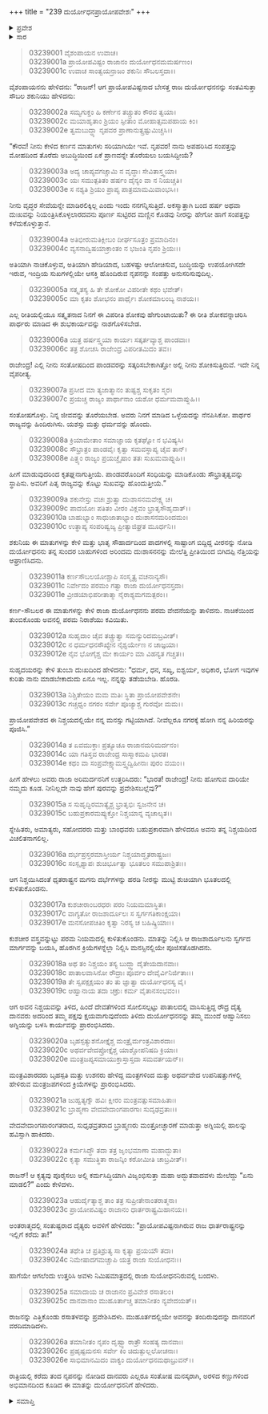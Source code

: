 +++
title = "239 ದುರ್ಯೋಧನಪ್ರಾಯೋಪವೇಶಃ"
+++

<details><summary>ಪ್ರವೇಶ</summary>


।।   ಓಂ ಓಂ ನಮೋ ನಾರಾಯಣಾಯ।।   ಶ್ರೀ ವೇದವ್ಯಾಸಾಯ ನಮಃ ।।

ಶ್ರೀ ಕೃಷ್ಣದ್ವೈಪಾಯನ ವೇದವ್ಯಾಸ ವಿರಚಿತ  

**ಶ್ರೀ ಮಹಾಭಾರತ**

**ಆರಣ್ಯಕ ಪರ್ವ**

**ಘೋಷಯಾತ್ರಾ ಪರ್ವ**

**ಅಧ್ಯಾಯ 239**

</details>


<details><summary>ಸಾರ</summary>

ಶಕುನಿಯು ದುರ್ಯೋಧನನನ್ನು ತಡೆಯುವುದು (1-9). ಯಾರನ್ನೂ ಕೇಳದೇ, ನಿರಾಶನಾದ ದುರ್ಯೋಧನನು ಪ್ರಾಯೋಪವೇಶಕ್ಕೆ ಕುಳಿತುಕೊಳ್ಳುವುದು (10-17). ವಿಷಯವನ್ನು ತಿಳಿದ ಪಾತಾಳವಾಸೀ ದೈತ್ಯ-ದಾನವರು ಮಾಯೆಯಿಂದ ದುರ್ಯೋಧನನ್ನು ಅಪಹರಿಸಿ ಕರೆಯಿಸಿಕೊಂಡಿದುದು (18-26).

</details>



> 03239001 ವೈಶಂಪಾಯನ ಉವಾಚ।  
03239001a ಪ್ರಾಯೋಪವಿಷ್ಟಂ ರಾಜಾನಂ ದುರ್ಯೋಧನಮಮರ್ಷಣಂ।  
03239001c ಉವಾಚ ಸಾಂತ್ವಯನ್ರಾಜಂ ಶಕುನಿಃ ಸೌಬಲಸ್ತದಾ।।

ವೈಶಂಪಾಯನನು ಹೇಳಿದನು: “ರಾಜನ್! ಆಗ ಪ್ರಾಯೋಪವಿಷ್ಟನಾದ ಬೇಸತ್ತ ರಾಜ ದುರ್ಯೋಧನನನ್ನು ಸಂತವಿಸುತ್ತಾ ಸೌಬಲ ಶಕುನಿಯು ಹೇಳಿದನು:

> 03239002a ಸಮ್ಯಗುಕ್ತಂ ಹಿ ಕರ್ಣೇನ ತಚ್ಚ್ರುತಂ ಕೌರವ ತ್ವಯಾ।   
03239002c ಮಯಾಹೃತಾಂ ಶ್ರಿಯಂ ಸ್ಫೀತಾಂ ಮೋಹಾತ್ಸಮಪಹಾಯ ಕಿಂ।  
03239002e ತ್ವಮಬುದ್ಧ್ಯಾ ನೃಪವರ ಪ್ರಾಣಾನುತ್ಸ್ರಷ್ಟುಮಿಚ್ಚಸಿ।।

“ಕೌರವ! ನೀನು ಕೇಳಿದ ಕರ್ಣನ ಮಾತುಗಳು ಸರಿಯಾಗಿಯೇ ಇವೆ. ನೃಪವರ! ನಾನು ಅಪಹರಿಸಿದ ಸಂಪತ್ತನ್ನು ಮೋಹದಿಂದ ತೊರೆದು ಅಬುದ್ಧಿಯಿಂದ ಏಕೆ ಪ್ರಾಣವನ್ನೇ ತೊರೆಯಲು ಬಯಸಿದ್ದೀಯೆ?

> 03239003a ಅದ್ಯ ಚಾಪ್ಯವಗಚ್ಚಾಮಿ ನ ವೃದ್ಧಾಃ ಸೇವಿತಾಸ್ತ್ವಯಾ।   
03239003c ಯಃ ಸಮುತ್ಪತಿತಂ ಹರ್ಷಂ ದೈನ್ಯಂ ವಾ ನ ನಿಯಚ್ಚತಿ।  
03239003e ಸ ನಶ್ಯತಿ ಶ್ರಿಯಂ ಪ್ರಾಪ್ಯ ಪಾತ್ರಮಾಮಮಿವಾಂಭಸಿ।।

ನೀನು ವೃದ್ಧರ ಸೇವೆಯನ್ನೇ ಮಾಡಿರಲಿಕ್ಕಿಲ್ಲ ಎಂದು ಇಂದು ನನಗನ್ನಿಸುತ್ತಿದೆ. ಅಕಸ್ಮಾತ್ತಾಗಿ ಬಂದ ಹರ್ಷ ಅಥವಾ ದುಃಖವನ್ನು ನಿಯಂತ್ರಿಸಿಕೊಳ್ಳಲಾರದವನು ಪೂರ್ಣ ಸುಟ್ಟಿರದ ಮಣ್ಣಿನ ಕೊಡವು ನೀರನ್ನು ಹೇಗೋ ಹಾಗೆ ಸಂಪತ್ತನ್ನು ಕಳೆದುಕೊಳ್ಳುತ್ತಾನೆ.

> 03239004a ಅತಿಭೀರುಮತಿಕ್ಲೀಬಂ ದೀರ್ಘಸೂತ್ರಂ ಪ್ರಮಾದಿನಂ।   
03239004c ವ್ಯಸನಾದ್ವಿಷಯಾಕ್ರಾಂತಂ ನ ಭಜಂತಿ ನೃಪಂ ಶ್ರಿಯಃ।।

ಅತಿಯಾಗಿ ನಾಚಿಕೊಳ್ಳುವ, ಅತಿಯಾಗಿ ಹೇಡಿಯಾದ, ಬಹಳಷ್ಟು ಆಲೋಚಿಸುವ, ಬುದ್ಧಿಯನ್ನು ಉಪಯೋಗಿಸದೇ ಇರುವ, ಇಂದ್ರಿಯ ಸುಖಗಳಲ್ಲಿಯೇ ಆಸಕ್ತಿ ಹೊಂದಿರುವ ನೃಪನನ್ನು ಸಂಪತ್ತು ಅನುಸರಿಸುವುದಿಲ್ಲ.

> 03239005a ಸತ್ಕೃತಸ್ಯ ಹಿ ತೇ ಶೋಕೋ ವಿಪರೀತೇ ಕಥಂ ಭವೇತ್।  
03239005c ಮಾ ಕೃತಂ ಶೋಭನಂ ಪಾರ್ಥೈಃ ಶೋಕಮಾಲಂಬ್ಯ ನಾಶಯ।।

ಎಲ್ಲ ರೀತಿಯಲ್ಲಿಯೂ ಸತ್ಕೃತನಾದ ನಿನಗೆ ಈ ವಿಪರೀತಿ ಶೋಕವು ಹೇಗುಂಟಾಯಿತು? ಈ ರೀತಿ ಶೋಕವನ್ನಾಚರಿಸಿ ಪಾರ್ಥರು ಮಾಡಿದ ಈ ಶುಭಕಾರ್ಯವನ್ನು ನಾಶಗೊಳಿಸಬೇಡ.

> 03239006a ಯತ್ರ ಹರ್ಷಸ್ತ್ವಯಾ ಕಾರ್ಯಃ ಸತ್ಕರ್ತವ್ಯಾಶ್ಚ ಪಾಂಡವಾಃ।  
03239006c ತತ್ರ ಶೋಚಸಿ ರಾಜೇಂದ್ರ ವಿಪರೀತಮಿದಂ ತವ।।

ರಾಜೇಂದ್ರ! ಎಲ್ಲಿ ನೀನು ಸಂತೋಷದಿಂದ ಪಾಂಡವರನ್ನು ಸತ್ಕರಿಸಬೇಕಾಗಿತ್ತೋ ಅಲ್ಲಿ ನೀನು ಶೋಕಿಸುತ್ತಿರುವೆ. ಇದೇ ನಿನ್ನ ವೈಪರೀತ್ಯ.

> 03239007a ಪ್ರಸೀದ ಮಾ ತ್ಯಜಾತ್ಮಾನಂ ತುಷ್ಟಶ್ಚ ಸುಕೃತಂ ಸ್ಮರ।  
03239007c ಪ್ರಯಚ್ಚ ರಾಜ್ಯಂ ಪಾರ್ಥಾನಾಂ ಯಶೋ ಧರ್ಮಮವಾಪ್ನುಹಿ।।

ಸಂತೋಷಗೊಳ್ಳು. ನಿನ್ನ ಜೀವವನ್ನು ತೊರೆಯಬೇಡ. ಅವರು ನಿನಗೆ ಮಾಡಿದ ಒಳ್ಳೆಯದನ್ನು ನೆನಪಿಸಿಕೋ. ಪಾರ್ಥರ ರಾಜ್ಯವನ್ನು ಹಿಂದಿರುಗಿಸು. ಯಶಸ್ಸು ಮತ್ತು ಧರ್ಮವನ್ನು ಹೊಂದು.

> 03239008a ಕ್ರಿಯಾಮೇತಾಂ ಸಮಾಜ್ಞಾಯ ಕೃತಘ್ನೋ ನ ಭವಿಷ್ಯಸಿ।  
03239008c ಸೌಭ್ರಾತ್ರಂ ಪಾಂಡವೈಃ ಕೃತ್ವಾ ಸಮವಸ್ಥಾಪ್ಯ ಚೈವ ತಾನ್।  
03239008e ಪಿತ್ರ್ಯಂ ರಾಜ್ಯಂ ಪ್ರಯಚ್ಚೈಷಾಂ ತತಃ ಸುಖಮವಾಪ್ನುಹಿ।।

ಹೀಗೆ ಮಾಡುವುದರಿಂದ ಕೃತಘ್ನನಾಗುತ್ತೀಯೆ. ಪಾಂಡವರೊಂದಿಗೆ ಸಂಧಿಯನ್ನು ಮಾಡಿಕೊಂಡು ಸೌಭ್ರಾತೃತ್ವವನ್ನು ಸ್ಥಾಪಿಸು. ಅವರಿಗೆ ಪಿತೃ ರಾಜ್ಯವನ್ನು ಕೊಟ್ಟು ಸುಖವನ್ನು ಹೊಂದುತ್ತೀಯೆ.”

> 03239009a ಶಕುನೇಸ್ತು ವಚಃ ಶ್ರುತ್ವಾ ದುಃಶಾಸನಮವೇಕ್ಷ್ಯ ಚ।  
03239009c ಪಾದಯೋಃ ಪತಿತಂ ವೀರಂ ವಿಕ್ಲವಂ ಭ್ರಾತೃಸೌಹೃದಾತ್।।  
03239010a ಬಾಹುಭ್ಯಾಂ ಸಾಧುಜಾತಾಭ್ಯಾಂ ದುಃಶಾಸನಮರಿಂದಮಂ।   
03239010c ಉತ್ಥಾಪ್ಯ ಸಂಪರಿಷ್ವಜ್ಯ ಪ್ರೀತ್ಯಾಜಿಘ್ರತ ಮೂರ್ಧನಿ।।

ಶಕುನಿಯ ಈ ಮಾತುಗಳನ್ನು ಕೇಳಿ ಮತ್ತು ಭಾತೃ ಸೌಹಾರ್ದದಿಂದ ಪಾದಗಳಲ್ಲಿ ಸಾಷ್ಟಾಂಗ ಬಿದ್ದಿದ್ದ ವೀರನನ್ನು ನೋಡಿ ದುರ್ಯೋಧನನು ತನ್ನ ಸುಂದರ ಬಾಹುಗಳಿಂದ ಅರಿಂದಮ ದುಃಶಾಸನನನ್ನು ಮೇಲೆತ್ತಿ ಪ್ರೀತಿಯಿಂದ ಬಿಗಿದಪ್ಪಿ ನೆತ್ತಿಯನ್ನು ಆಘ್ರಾಣಿಸಿದನು.

> 03239011a ಕರ್ಣಸೌಬಲಯೋಶ್ಚಾಪಿ ಸಂಸ್ಮೃತ್ಯ ವಚನಾನ್ಯಸೌ।  
03239011c ನಿರ್ವೇದಂ ಪರಮಂ ಗತ್ವಾ ರಾಜಾ ದುರ್ಯೋಧನಸ್ತದಾ।   
03239011e ವ್ರೀಡಯಾಭಿಪರೀತಾತ್ಮಾ ನೈರಾಶ್ಯಮಗಮತ್ಪರಂ।।

ಕರ್ಣ-ಸೌಬಲರ ಈ ಮಾತುಗಳನ್ನು ಕೇಳಿ ರಾಜಾ ದುರ್ಯೋಧನನು ಪರಮ ವೇದನೆಯನ್ನು ತಾಳಿದನು. ನಾಚಿಕೆಯಿಂದ ತುಂಬಿಕೊಂಡು ಅವನಲ್ಲಿ ಪರಮ ನಿರಾಶೆಯು ಕವಿಯಿತು.

> 03239012a ಸುಹೃದಾಂ ಚೈವ ತಚ್ಚ್ರುತ್ವಾ ಸಮನ್ಯುರಿದಮಬ್ರವೀತ್।  
03239012c ನ ಧರ್ಮಧನಸೌಖ್ಯೇನ ನೈಶ್ವರ್ಯೇಣ ನ ಚಾಜ್ಞಯಾ।  
03239012e ನೈವ ಭೋಗೈಶ್ಚ ಮೇ ಕಾರ್ಯಂ ಮಾ ವಿಹನ್ಯತ ಗಚ್ಚತ।।

ಸುಹೃದಯರನ್ನು ಕೇಳಿ ತುಂಬಾ ದುಃಖದಿಂದ ಹೇಳಿದನು: “ಧರ್ಮ, ಧನ, ಸಖ್ಯ, ಐಶ್ವರ್ಯ, ಅಧಿಕಾರ, ಭೋಗ ಇವುಗಳ ಕುರಿತು ನಾನು ಮಾಡಬೇಕಾದುದು ಏನೂ ಇಲ್ಲ. ನನ್ನನ್ನು ತಡೆಯಬೇಡಿ. ಹೊರಡಿ.

> 03239013a ನಿಶ್ಚಿತೇಯಂ ಮಮ ಮತಿಃ ಸ್ಥಿತಾ ಪ್ರಾಯೋಪವೇಶನೇ।  
03239013c ಗಚ್ಚಧ್ವಂ ನಗರಂ ಸರ್ವೇ ಪೂಜ್ಯಾಶ್ಚ ಗುರವೋ ಮಮ।।

ಪ್ರಾಯೋಪವೇಶದ ಈ ನಿಶ್ಚಯದಲ್ಲಿಯೇ ನನ್ನ ಮನಸ್ಸು ಗಟ್ಟಿಯಾಗಿದೆ. ನೀವೆಲ್ಲರೂ ನಗರಕ್ಕೆ ಹೋಗಿ ನನ್ನ ಹಿರಿಯರನ್ನು ಪೂಜಿಸಿ.”

> 03239014a ತ ಏವಮುಕ್ತಾಃ ಪ್ರತ್ಯೂಚೂ ರಾಜಾನಮರಿಮರ್ದನಂ।   
03239014c ಯಾ ಗತಿಸ್ತವ ರಾಜೇಂದ್ರ ಸಾಸ್ಮಾಕಮಪಿ ಭಾರತ।  
03239014e ಕಥಂ ವಾ ಸಂಪ್ರವೇಕ್ಷ್ಯಾಮಸ್ತ್ವದ್ವಿಹೀನಾಃ ಪುರಂ ವಯಂ।।

ಹೀಗೆ ಹೇಳಲು ಅವರು ರಾಜಾ ಅರಿಮರ್ದನನಿಗೆ ಉತ್ತರಿಸಿದರು: “ಭಾರತ! ರಾಜೇಂದ್ರ! ನೀನು ಹೋಗುವ ದಾರಿಯೇ ನಮ್ಮದು ಕೂಡ. ನೀನಿಲ್ಲದೇ ನಾವು ಹೇಗೆ ಪುರವನ್ನು ಪ್ರವೇಶಿಸಬಲ್ಲೆವು?”

> 03239015a ಸ ಸುಹೃದ್ಭಿರಮಾತ್ಯೈಶ್ಚ ಭ್ರಾತೃಭಿಃ ಸ್ವಜನೇನ ಚ।  
03239015c ಬಹುಪ್ರಕಾರಮಪ್ಯುಕ್ತೋ ನಿಶ್ಚಯಾನ್ನ ವ್ಯಚಾಲ್ಯತ।।

ಸ್ನೇಹಿತರು, ಅಮಾತ್ಯರು, ಸಹೋದರರು ಮತ್ತು ಬಾಂಧವರು ಬಹುಪ್ರಕಾರವಾಗಿ ಹೇಳಿದರೂ ಅವನು ತನ್ನ ನಿಶ್ಚಯದಿಂದ ವಿಚಲಿತನಾಗಲಿಲ್ಲ.

> 03239016a ದರ್ಭಪ್ರಸ್ತರಮಾಸ್ತೀರ್ಯ ನಿಶ್ಚಯಾದ್ಧೃತರಾಷ್ಟ್ರಜಃ।  
03239016c ಸಂಸ್ಪೃಶ್ಯಾಪಃ ಶುಚಿರ್ಭೂತ್ವಾ ಭೂತಲಂ ಸಮುಪಾಶ್ರಿತಃ।।

ಆಗ ನಿಶ್ಚಯಿಸಿದಂತೆ ಧೃತರಾಷ್ಟ್ರನ ಮಗನು ದರ್ಭೆಗಳನ್ನು ಹರಡಿ ನೀರನ್ನು ಮುಟ್ಟಿ ಶುಚಿಯಾಗಿ ಭೂತಲದಲ್ಲಿ ಕುಳಿತುಕೊಂಡನು.

> 03239017a ಕುಶಚೀರಾಂಬರಧರಃ ಪರಂ ನಿಯಮಮಾಸ್ಥಿತಃ।  
03239017c ವಾಗ್ಯತೋ ರಾಜಶಾರ್ದೂಲಃ ಸ ಸ್ವರ್ಗಗತಿಕಾಂಕ್ಷಯಾ।  
03239017e ಮನಸೋಪಚಿತಿಂ ಕೃತ್ವಾ ನಿರಸ್ಯ ಚ ಬಹಿಷ್ಕ್ರಿಯಾಃ।।

ಕುಶಚೀರ ವಸ್ತ್ರವನ್ನುಟ್ಟು ಪರಮ ನಿಯಮದಲ್ಲಿ ಕುಳಿತುಕೊಂಡನು. ಮಾತನ್ನು ನಿಲ್ಲಿಸಿ ಆ ರಾಜಶಾರ್ದೂಲನು ಸ್ವರ್ಗದ ಮಾರ್ಗವನ್ನು ಬಯಸಿ, ಹೊರಗಿನ ಕ್ರಿಯೆಗಳನ್ನೆಲ್ಲಾ ನಿಲ್ಲಿಸಿ ಮನಸ್ಸಿನಲ್ಲಿಯೇ ಪೂಜಿಸತೊಡಗಿದನು.

> 03239018a ಅಥ ತಂ ನಿಶ್ಚಯಂ ತಸ್ಯ ಬುದ್ಧ್ವಾ ದೈತೇಯದಾನವಾಃ।  
03239018c ಪಾತಾಲವಾಸಿನೋ ರೌದ್ರಾಃ ಪೂರ್ವಂ ದೇವೈರ್ವಿನಿರ್ಜಿತಾಃ।।  
03239019a ತೇ ಸ್ವಪಕ್ಷಕ್ಷಯಂ ತಂ ತು ಜ್ಞಾತ್ವಾ ದುರ್ಯೋಧನಸ್ಯ ವೈ।  
03239019c ಆಹ್ವಾನಾಯ ತದಾ ಚಕ್ರುಃ ಕರ್ಮ ವೈತಾನಸಂಭವಂ।।

ಆಗ ಅವನ ನಿಶ್ಚಯವನ್ನು ತಿಳಿದ, ಹಿಂದೆ ದೇವತೆಗಳಿಂದ ಸೋಲಿಸಲ್ಪಟ್ಟು ಪಾತಾಲದಲ್ಲಿ ವಾಸಿಸುತ್ತಿದ್ದ ರೌದ್ರ ದೈತ್ಯ ದಾನವರು ಅದರಿಂದ ತಮ್ಮ ಪಕ್ಷವು ಕ್ಷಯವಾಗುವುದೆಂದು ತಿಳಿದು ದುರ್ಯೋಧನನನ್ನು ತಮ್ಮ ಮುಂದೆ ಆಹ್ವಾನಿಸಲು ಅಗ್ನಿಯನ್ನು ಬಳಸಿ ಕಾರ್ಯವನ್ನು ಪ್ರಾರಂಭಿಸಿದರು.

> 03239020a ಬೃಹಸ್ಪತ್ಯುಶನೋಕ್ತೈಶ್ಚ ಮಂತ್ರೈರ್ಮಂತ್ರವಿಶಾರದಾಃ।  
03239020c ಅಥರ್ವವೇದಪ್ರೋಕ್ತೈಶ್ಚ ಯಾಶ್ಚೋಪನಿಷದಿ ಕ್ರಿಯಾಃ।  
03239020e ಮಂತ್ರಜಪ್ಯಸಮಾಯುಕ್ತಾಸ್ತಾಸ್ತದಾ ಸಮವರ್ತಯನ್।।

ಮಂತ್ರವಿಶಾರದರು ಬೃಹಸ್ಪತಿ ಮತ್ತು ಉಶನರು ಹೇಳಿದ್ದ ಮಂತ್ರಗಳಿಂದ ಮತ್ತು ಅಥರ್ವವೇದ ಉಪನಿಷತ್ತುಗಳಲ್ಲಿ ಹೇಳಿರುವ ಮಂತ್ರಜಪಗಳಿಂದ ಕ್ರಿಯೆಗಳನ್ನು ಪ್ರಾರಂಭಿಸಿದರು.

> 03239021a ಜುಹ್ವತ್ಯಗ್ನೌ ಹವಿಃ ಕ್ಷೀರಂ ಮಂತ್ರವತ್ಸುಸಮಾಹಿತಾಃ।  
03239021c ಬ್ರಾಹ್ಮಣಾ ವೇದವೇದಾಂಗಪಾರಗಾಃ ಸುದೃಢವ್ರತಾಃ।।

ವೇದವೇದಾಂಗಪಾರಂಗತರಾದ, ಸುಧೃಢವ್ರತರಾದ ಬ್ರಾಹ್ಮಣರು ಮಂತ್ರೋಚ್ಛಾರಣೆ ಮಾಡುತ್ತಾ ಅಗ್ನಿಯಲ್ಲಿ ಹಾಲನ್ನು ಹವಿಸ್ಸಾಗಿ ಹಾಕಿದರು.

> 03239022a ಕರ್ಮಸಿದ್ಧೌ ತದಾ ತತ್ರ ಜೃಂಭಮಾಣಾ ಮಹಾದ್ಭುತಾ।  
03239022c ಕೃತ್ಯಾ ಸಮುತ್ಥಿತಾ ರಾಜನ್ಕಿಂ ಕರೋಮೀತಿ ಚಾಬ್ರವೀತ್।।

ರಾಜನ್! ಆ ಕೃತ್ಯವು ಪೂರೈಸಲು ಅಲ್ಲಿ ಕರ್ಮಸಿದ್ಧಿಯಾಗಿ ವಿಜೃಂಭಿಸುತ್ತಾ ಮಹಾ ಅದ್ಭುತವಾದವಳು ಮೇಲೆದ್ದು “ಏನು ಮಾಡಲಿ?” ಎಂದು ಕೇಳಿದಳು.

> 03239023a ಆಹುರ್ದೈತ್ಯಾಶ್ಚ ತಾಂ ತತ್ರ ಸುಪ್ರೀತೇನಾಂತರಾತ್ಮನಾ।   
03239023c ಪ್ರಾಯೋಪವಿಷ್ಟಂ ರಾಜಾನಂ ಧಾರ್ತರಾಷ್ಟ್ರಮಿಹಾನಯ।।

ಅಂತರಾತ್ಮದಲ್ಲಿ ಸಂತುಷ್ಟರಾದ ದೈತ್ಯರು ಅವಳಿಗೆ ಹೇಳಿದರು: “ಪ್ರಾಯೋಪವಿಷ್ಟನಾಗಿರುವ ರಾಜ ಧಾರ್ತರಾಷ್ಟ್ರನನ್ನು ಇಲ್ಲಿಗೆ ಕರೆದು ತಾ!”

> 03239024a ತಥೇತಿ ಚ ಪ್ರತಿಶ್ರುತ್ಯ ಸಾ ಕೃತ್ಯಾ ಪ್ರಯಯೌ ತದಾ।  
03239024c ನಿಮೇಷಾದಗಮಚ್ಚಾಪಿ ಯತ್ರ ರಾಜಾ ಸುಯೋಧನಃ।।

ಹಾಗೆಯೇ ಆಗಲೆಂದು ಉತ್ತರಿಸಿ ಅವಳು ನಿಮಿಷಮಾತ್ರದಲ್ಲಿ ರಾಜಾ ಸುಯೋಧನನಿರುವಲ್ಲಿ ಬಂದಳು.

> 03239025a ಸಮಾದಾಯ ಚ ರಾಜಾನಂ ಪ್ರವಿವೇಶ ರಸಾತಲಂ।  
03239025c ದಾನವಾನಾಂ ಮುಹೂರ್ತಾಚ್ಚ ತಮಾನೀತಂ ನ್ಯವೇದಯತ್।।

ರಾಜನನ್ನು ಎತ್ತಿಕೊಂಡು ರಸಾತಳವನ್ನು ಪ್ರವೇಶಿಸಿದಳು. ಮುಹೂರ್ತದಲ್ಲಿಯೇ ಅವನನ್ನು ತಂದಿರುವುದನ್ನು ದಾನವರಿಗೆ ವರದಿಮಾಡಿದಳು.

> 03239026a ತಮಾನೀತಂ ನೃಪಂ ದೃಷ್ಟ್ವಾ ರಾತ್ರೌ ಸಂಹತ್ಯ ದಾನವಾಃ।   
03239026c ಪ್ರಹೃಷ್ಟಮನಸಃ ಸರ್ವೇ ಕಿಂ ಚಿದುತ್ಫುಲ್ಲಲೋಚನಾಃ।  
03239026e ಸಾಭಿಮಾನಮಿದಂ ವಾಕ್ಯಂ ದುರ್ಯೋಧನಮಥಾಬ್ರುವನ್।।

ರಾತ್ರಿಯಲ್ಲಿ ಕರೆದು ತಂದ ನೃಪನನ್ನು ನೋಡಿದ ದಾನವರು ಎಲ್ಲರೂ ಸಂತೋಷ ಮನಸ್ಕರಾಗಿ, ಅರಳಿದ ಕಣ್ಣುಗಳಿಂದ ಅಭಿಮಾನದಿಂದ ಕೂಡಿದ ಈ ಮಾತನ್ನು ದುರ್ಯೋಧನನಿಗೆ ಹೇಳಿದರು.


<details><summary>ಸಮಾಪ್ತಿ</summary>


ಇತಿ ಶ್ರೀ ಮಹಾಭಾರತೇ ಆರಣ್ಯಕ ಪರ್ವಣಿ ಘೋಷಯಾತ್ರಾ ಪರ್ವಣಿ ದುರ್ಯೋಧನಪ್ರಾಯೋಪವೇಶೇ ಏಕೋನಚತ್ವಾರಿಂಶದಧಿಕದ್ವಿಶತತಮೋಽಧ್ಯಾಯಃ।  
ಇದು ಮಹಾಭಾರತದ ಆರಣ್ಯಕ ಪರ್ವದಲ್ಲಿ ಘೋಷಯಾತ್ರಾ ಪರ್ವದಲ್ಲಿ ದುರ್ಯೋಧನಪ್ರಾಯೋಪವೇಶದಲ್ಲಿ ಇನ್ನೂರಾಮೂವತ್ತೊಂಭತ್ತನೆಯ ಅಧ್ಯಾಯವು.

</details>
